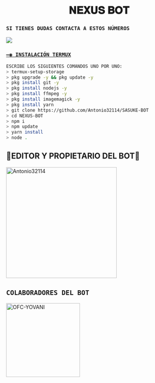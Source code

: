 <h1 align='center'>𝐍𝐄𝐗𝐔𝐒 𝐁𝐎𝐓</h1>


### `SI TIENES DUDAS CONTACTA A ESTOS NÚMEROS`
<a href="http://wa.me/50763596565" target="blank"><img src="https://img.shields.io/badge/ANTONIO-25D366?style=for-the-badge&logo=whatsapp&logoColor=white" />


### `—◉ INSTALACIÓN TERMUX`
```bash
ESCRIBE LOS SIGUIENTES COMANDOS UNO POR UNO:
> termux-setup-storage
> pkg upgrade -y && pkg update -y
> pkg install git -y
> pkg install nodejs -y
> pkg install ffmpeg -y
> pkg install imagemagick -y
> pkg install yarn
> git clone https://github.com/Antonio32114/SASUKE-BOT
> cd NEXUS-BOT
> npm i
> npm update
> yarn install
> node .
```


## 👑EDITOR Y PROPIETARIO DEL BOT👑
<a href="https://github.com/Antonio32114"><img src="https://github.com/Antonio32114.png" width="300" height="300" alt="Antonio32114"/></a>


## `COLABORADORES DEL BOT` 
<a href="https://github.com/OFC-YOVANI"><img src="https://github.com/OFC-YOVANI.png" width="200" height="200" alt="OFC-YOVANI"/></a>